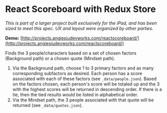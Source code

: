 # React Scoreboard with Redux Store 

*This is part of a larger project built exclusively for the iPad, and has been sized to meet this spec. UX and layout were organized by other parties.*

**Demo:** [http://projects.angiesiudevworks.com/reactscoreboard/](http://projects.angiesiudevworks.com/reactscoreboard/)

Finds the 3 people/characters based on a set of chosen factors (Background path) or a chosen quote (Mindset path). 
1. Via the Background path, choose 1 to 3 primary factors and as many corresponding subfactors as desired. Each person has a score associated with each of these factors (see `_data/people.json`). Based on the factors chosen, each person's score will be totaled up and the 3 with the highest scores will be returned in descending order. If there is a tie, then the tied results would be listed in alphabetical order.
2. Via the Mindset path, the 3 people associated with that quote will be returned (see `_data/quotes.json`).
